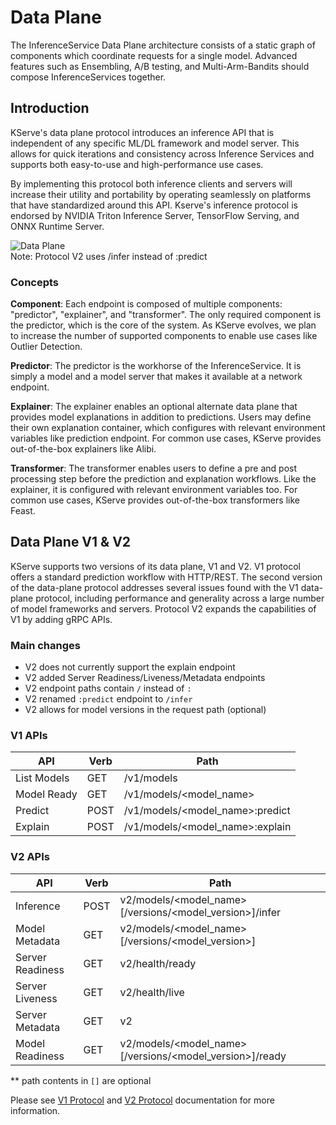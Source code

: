 # Data Plane
The InferenceService Data Plane architecture consists of a static graph of components which coordinate requests for a single model. Advanced features such as Ensembling, A/B testing, and Multi-Arm-Bandits should compose InferenceServices together.

## Introduction
KServe's data plane protocol introduces an inference API that is independent of any specific ML/DL framework and model server. This allows for quick iterations and consistency across Inference Services and supports both easy-to-use and high-performance use cases.

By implementing this protocol both inference clients and servers will increase their utility and 
portability by operating seamlessly on platforms that have standardized around this API. Kserve's inference protocol is endorsed by NVIDIA
Triton Inference Server, TensorFlow Serving, and ONNX Runtime Server.

![Data Plane](../../images/dataplane.jpg)
<br> Note: Protocol V2 uses /infer instead of :predict

### Concepts
**Component**: Each endpoint is composed of multiple components: "predictor", "explainer", and "transformer". The only required component is the predictor, which is the core of the system. As KServe evolves, we plan to increase the number of supported components to enable use cases like Outlier Detection.

**Predictor**: The predictor is the workhorse of the InferenceService. It is simply a model and a model server that makes it available at a network endpoint.

**Explainer**: The explainer enables an optional alternate data plane that provides model explanations in addition to predictions. Users may define their own explanation container, which configures with relevant environment variables like prediction endpoint. For common use cases, KServe provides out-of-the-box explainers like Alibi.

**Transformer**: The transformer enables users to define a pre and post processing step before the prediction and explanation workflows. Like the explainer, it is configured with relevant environment variables too. For common use cases, KServe provides out-of-the-box transformers like Feast.


## Data Plane V1 & V2

KServe supports two versions of its data plane, V1 and V2. V1 protocol offers a standard prediction workflow with HTTP/REST. The second version of the data-plane protocol addresses several issues found with the V1 data-plane protocol, including performance and generality across a large number of model frameworks and servers. Protocol V2 expands the capabilities of V1 by adding gRPC APIs. 

### Main changes

* V2 does not currently support the explain endpoint 
* V2 added Server Readiness/Liveness/Metadata endpoints
* V2 endpoint paths contain `/` instead of `:`
* V2 renamed `:predict` endpoint to `/infer`
* V2 allows for model versions in the request path (optional)


### V1 APIs

| API  | Verb | Path | 
| ------------- | ------------- | ------------- | 
| List Models | GET | /v1/models |
| Model Ready | GET   | /v1/models/\<model_name\>          | 
| Predict  | POST  | /v1/models/\<model_name\>:predict  | 
| Explain  | POST  | /v1/models/\<model_name\>:explain  | 

### V2 APIs

| API  | Verb | Path |
| ------------- | ------------- | ------------- | 
| Inference | POST | v2/models/\<model_name\>[/versions/\<model_version\>]/infer |
| Model Metadata | GET | v2/models/\<model_name\>[/versions/\<model_version\>] | 
| Server Readiness | GET | v2/health/ready |
| Server Liveness | GET | v2/health/live |
| Server Metadata | GET | v2 | 
| Model Readiness| GET   | v2/models/\<model_name\>[/versions/<model_version>]/ready |

** path contents in `[]` are optional

Please see [V1 Protocol](./v1_protocol.md) and [V2 Protocol](./v2_protocol.md) documentation for more information. 

